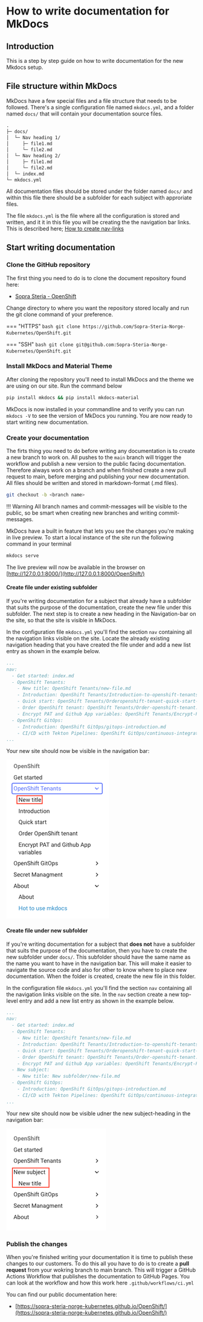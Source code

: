# How to write documentation for MkDocs

## Introduction
This is a step by step guide on how to write documentation for the new Mkdocs setup. 

## File structure within MkDocs
MkDocs have a few special files and a file structure that needs to be followed. There's a single configuration file named `mkdocs.yml`, and a folder named `docs/` that will contain your documentation source files.

```
.
├─ docs/
│  └─ Nav heading 1/
│     ├─ file1.md
│     └─ file2.md
│  └─ Nav heading 2/
│     ├─ file1.md
│     └─ file2.md
│  └─ index.md
└─ mkdocs.yml
```

All documentation files should be stored under the folder named `docs/` and within this file there should be a subfolder for each subject with approriate files.

The file `mkdocs.yml` is the file where all the configuration is stored and written, and it it in this file you will be creating the the navigation bar links. This is described here; [How to create nav-links](#how-to-create-nav-links)

## Start writing documentation

### Clone the GitHub repository
The first thing you need to do is to clone the document repository found here: 

* [Sopra Steria - OpenShift](https://github.com/Sopra-Steria-Norge-Kubernetes/OpenShift.git)

Change directory to where you want the repository stored locally and run the git clone command of your preference.

=== "HTTPS"
    ```bash
    git clone https://github.com/Sopra-Steria-Norge-Kubernetes/OpenShift.git
    ```

=== "SSH"
    ```bash
    git clone git@github.com:Sopra-Steria-Norge-Kubernetes/OpenShift.git
    ```

### Install MkDocs and Material Theme
After cloning the repository you'll need to install MkDocs and the theme we are using on our site. Run the command below

```bash
pip install mkdocs && pip install mkdocs-material
```

MkDocs is now installed in your commandline and to verify you can run `mkdocs -V` to see the version of MkDocs you running.
You are now ready to start writing new documentation.

### Create your documentation
The firts thing you need to do before writing any documentation is to create a new branch to work on. All pushes to the `main` branch will trigger the workflow and publish a new version to the public facing documentation. Therefore always work on a branch and when finished create a new pull request to main, before merging and publishing your new documentation. All files should be written and stored in markdown-format (.md files).

```bash title="Create new branch"
git checkout -b <branch name>
```

!!! Warning
    All branch names and commit-messages will be visible to the public, so be smart when creating new branches and writing commit-messages. 

MkDocs have a built in feature that lets you see the changes you're making in live preview. To start a local instance of the site run the following command in your terminal

```bash title="Start live preview"
mkdocs serve
```

The live preview will now be available in the browser on [http://127.0.0.1:8000/](http://127.0.0.1:8000/OpenShift/)

#### Create file under existing subfolder
If you're writing documentation for a subject that already have a subfolder that suits the purpose of the documentation, create the new file under this subfolder. The next step is to create a new heading in the Navigation-bar on the site, so that the site is visible in MkDocs. 

In the configuration file `mkdocs.yml` you'll find the section `nav` containing all the navigation links visible on the site. Locate the already existing navigation heading that you have created the file under and add a new list entry as shown in the example below. 

```yaml hl_lines="4 5"
...
nav: 
  - Get started: index.md
  - OpenShift Tenants:
    - New title: OpenShift Tenants/new-file.md
    - Introduction: OpenShift Tenants/Introduction-to-openshift-tenants.md
    - Quick start: OpenShift Tenants/Orderopenshift-tenant-quick-start-guide.md
    - Order OpenShift tenant: OpenShift Tenants/Order-openshift-tenant.md
    - Encrypt PAT and Github App variables: OpenShift Tenants/Encrypt-PAT-and-GitHub-App-variables-for-argo-CD.md
  - OpenShift GitOps:
    - Introduction: OpenShift GitOps/gitops-introduction.md
    - CI/CD with Tekton Pipelines: OpenShift GitOps/continuous-integration-and-delivery-with-tekton-pipelines.md
...
```

Your new site should now be visible in the navigation bar:

![nav-bar](../img/About/nav-bar.png)

#### Create file under new subfolder
If you're writing documentation for a subject that **does not** have a subfolder that suits the purpose of the documentation, then you have to create the new subfolder under `docs/`. This subfolder should have the same name as the name you want to have in the navigation bar. This will make it easier to navigate the source code and also for other to know where to place new documentation. When the folder is created, create the new file in this folder. 

In the configuration file `mkdocs.yml` you'll find the section `nav` containing all the navigation links visible on the site. In the `nav` section create a new top-level entry and add a new list entry as shown in the example below.

```yaml hl_lines="10 11"
...
nav: 
  - Get started: index.md
  - OpenShift Tenants:
    - New title: OpenShift Tenants/new-file.md
    - Introduction: OpenShift Tenants/Introduction-to-openshift-tenants.md
    - Quick start: OpenShift Tenants/Orderopenshift-tenant-quick-start-guide.md
    - Order OpenShift tenant: OpenShift Tenants/Order-openshift-tenant.md
    - Encrypt PAT and Github App variables: OpenShift Tenants/Encrypt-PAT-and-GitHub-App-variables-for-argo-CD.md
  - New subject:
    - New title: New subfolder/new-file.md
  - OpenShift GitOps:
    - Introduction: OpenShift GitOps/gitops-introduction.md
    - CI/CD with Tekton Pipelines: OpenShift GitOps/continuous-integration-and-delivery-with-tekton-pipelines.md
...
```

Your new site should now be visible udner the new subject-heading in the navigation bar:

![nav-bar](../img/About/nav-bar-new-subject.png)

### Publish the changes
When you're finished writing your documentation it is time to publish these changes to our customers. To do this all you have to do is to create a **pull request** from your wokring branch to main branch. This will trigger a GitHub Actions Workflow that publishes the documentation to GitHub Pages. You can look at the workflow and how this work here `.github/workflows/ci.yml`

You can find our public documentation here:

* [https://sopra-steria-norge-kubernetes.github.io/OpenShift/](https://sopra-steria-norge-kubernetes.github.io/OpenShift/)



